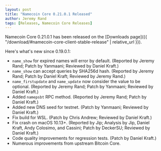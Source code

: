 ```yaml
---
layout: post
title: "Namecoin Core 0.21.0.1 Released"
author: Jeremy Rand
tags: [Releases, Namecoin Core Releases]
---
```


Namecoin Core 0.21.0.1 has been released on the [Downloads page]({{ "/download/#namecoin-core-client-stable-release" | relative_url }}).

Here's what's new since 0.19.0.1:

* `name_show` for expired names will error by default.  (Reported by Jeremy Rand; Patch by Yanmaani; Reviewed by Daniel Kraft.)
* `name_show` can accept queries by SHA256d hash.  (Reported by Jeremy Rand; Patch by Daniel Kraft; Reviewed by Jeremy Rand.)
* `name_firstupdate` and `name_update` now consider the value to be optional.  (Reported by Jeremy Rand; Patch by Yanmaani; Reviewed by Daniel Kraft.)
* Added `namepsbt` RPC method.  (Reported by Jeremy Rand; Patch by Daniel Kraft.)
* Added new DNS seed for testnet.  (Patch by Yanmaani; Reviewed by Daniel Kraft.)
* Fix build for WSL.  (Patch by Chris Andrew; Reviewed by Daniel Kraft.)
* Fix crash on macOS 10.13+.  (Reported by Jip; Analysis by Jip, Daniel Kraft, Andy Colosimo, and Cassini; Patch by DeckerSU; Reviewed by Daniel Kraft.)
* Code quality improvements for regression tests.  (Patch by Daniel Kraft.)
* Numerous improvements from upstream Bitcoin Core.

